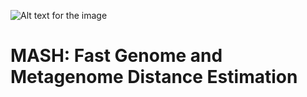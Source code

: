 ![Alt text for the image](https://github.com/amutheo/nf-core-hackathon-2025/blob/amutheo-patch-1/modules/mash/Mash..png)

# MASH: Fast Genome and Metagenome Distance Estimation
